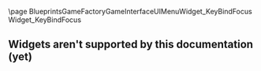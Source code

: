 \page BlueprintsGameFactoryGameInterfaceUIMenuWidget_KeyBindFocus Widget_KeyBindFocus
## Widgets aren't supported by this documentation (yet)

